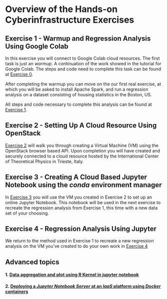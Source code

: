# Overview of the Hands-on Cyberinfrastructure Exercises

## Exercise 1 - Warmup and Regression Analysis Using Google Colab

In this exercise you will connect to Google Colab cloud resources.
The first task is just an *warmup*. A continuation of the work showed in the
tutorial for Google Colab. The steps and code need to complete this task can be
found at [Exercise 0](01-warmup-google-colab.md).

After completing the warmup you can move on the our first real exercise, at
which you will be asked to install Apache Spark, and run a regression analysis
on a dataset consisting of housing statistics in the Boston, US.

All steps and code necessary to complete this analysis can be found at
[Exercise 1](01-Regression_Google_Colab.md).

## Exercise 2 - Setting Up A Cloud Resource Using OpenStack

[Exercise 2](02-Create_A_VM.md) will walk you through creating a Virtual
Machine (VM) using the OpenStack browser based API. Upon completion you will
have created and securely connected to a cloud resource hosted by the
International Center of Theoretical Physics in Trieste, Italy. 

## Exercise 3 - Creating A Cloud Based Jupyter Notebook using the *conda* environment manager

In [Exercise 3](07-install-jupyter-with-conda.md) you will use the VM you created in
Exercise 2 to set up an online Jupyter Notebook. This notebook will be used in
the next exercise to recreate the regression analysis from Exercise 1, this
time with a new data set of your choosing. 

## Exercise 4 - Regression Analysis Using Jupyter

We return to the method used in Exercise 1 to recreate a new regression
analysis on the VM you've created to do your own work in [Exercise
4](04-OpenStack_Regression_Analysis.md)

## Advanced topics

#### 1. [Data aggregation and plot using R Kernel in jupyter notebook](08-analysis-using-r-kernel.md)

#### 2. [Deploying a *Jupyter Notebook Server* at an *IaaS* platform using *Docker* containers](06-install-conda-inside-docker.md)


